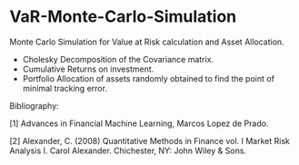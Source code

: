 # VaR-Monte-Carlo-Simulation
Monte Carlo Simulation for Value at Risk calculation and Asset Allocation.


- Cholesky Decomposition of the Covariance matrix.
- Cumulative Returns on investment.
- Portfolio Allocation of assets randomly obtained to find the point of minimal tracking error.




Bibliography:

[1] Advances in Financial Machine Learning, Marcos Lopez de Prado.

[2] Alexander, C. (2008) Quantitative Methods in Finance vol. I Market Risk Analysis I. Carol Alexander. Chichester, NY: John Wiley & Sons. 
